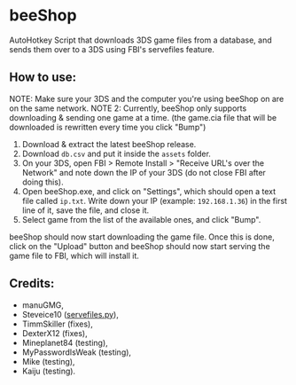 # beeShop
AutoHotkey Script that downloads 3DS game files from a database, and sends them over to a 3DS using FBI's servefiles feature.

## How to use:

NOTE: Make sure your 3DS and the computer you're using beeShop on are on the same network.
NOTE 2: Currently, beeShop only supports downloading & sending one game at a time. (the game.cia file that will be downloaded is rewritten every time you click "Bump")

1. Download & extract the latest beeShop release.
2. Download `db.csv` and put it inside the `assets` folder.
2. On your 3DS, open FBI > Remote Install > "Receive URL's over the Network" and note down the IP of your 3DS (do not close FBI after doing this).
4. Open beeShop.exe, and click on "Settings", which should open a text file called `ip.txt`. Write down your IP (example: `192.168.1.36`) in the first line of it, save the file, and close it.
5. Select game from the list of the available ones, and click "Bump".

beeShop should now start downloading the game file. Once this is done, click on the "Upload" button and beeShop should now start serving the game file to FBI, which will install it.

## Credits:
* manuGMG,
* Steveice10 ([servefiles.py](https://github.com/Steveice10/FBI/tree/master/servefiles)),
* TimmSkiller (fixes), 
* DexterX12 (fixes),
* Mineplanet84 (testing),
* MyPasswordIsWeak (testing),
* Mike (testing),
* Kaiju (testing).
